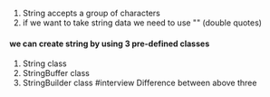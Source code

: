 1. String accepts a group of characters 
2. if we want to take string data we need to use "" (double quotes)

#### we can create string by using 3 pre-defined classes 
1. String class 
2. StringBuffer class 
3. StringBuilder class 
#interview Difference between above three 
